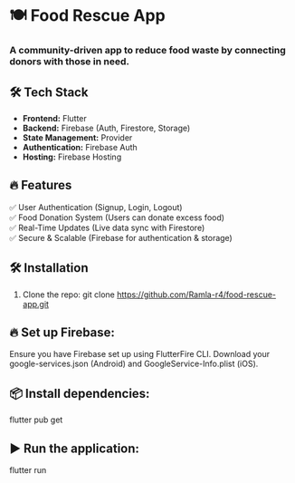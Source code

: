 # 🍽️ Food Rescue App

###  A community-driven app to reduce food waste by connecting donors with those in need.

## 🛠 Tech Stack
- **Frontend:** Flutter  
- **Backend:** Firebase (Auth, Firestore, Storage) 
- **State Management:** Provider
- **Authentication:** Firebase Auth
- **Hosting:** Firebase Hosting
  
## 🔥 Features 
  ✅ User Authentication (Signup, Login, Logout)       
  ✅ Food Donation System (Users can donate excess food)     
  ✅ Real-Time Updates (Live data sync with Firestore)        
  ✅ Secure & Scalable (Firebase for authentication & storage)     

## 🛠 Installation
1. Clone the repo:
   git clone https://github.com/Ramla-r4/food-rescue-app.git
## 🔥 Set up Firebase:
  Ensure you have Firebase set up using FlutterFire CLI.
  Download your google-services.json (Android) and GoogleService-Info.plist (iOS).
## 📦 Install dependencies:
  flutter pub get
## ▶️ Run the application:
  flutter run


